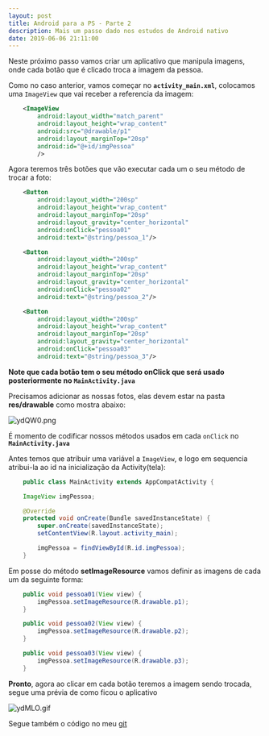```yaml
---
layout: post
title: Android para a PS - Parte 2
description: Mais um passo dado nos estudos de Android nativo
date: 2019-06-06 21:11:00
---
```


Neste próximo passo vamos criar um aplicativo que manipula imagens, onde cada botão que é clicado troca a imagem da pessoa.

Como no caso anterior, vamos começar no **`activity_main.xml`**, colocamos uma `ImageView` que vai receber a referencia da imagem:

``` xml
    <ImageView
        android:layout_width="match_parent"
        android:layout_height="wrap_content"
        android:src="@drawable/p1"
        android:layout_marginTop="20sp"
        android:id="@+id/imgPessoa"
        />
```

Agora teremos três botões que vão executar cada um o seu método de trocar a foto:

``` xml
    <Button
        android:layout_width="200sp"
        android:layout_height="wrap_content"
        android:layout_marginTop="20sp"
        android:layout_gravity="center_horizontal"
        android:onClick="pessoa01"
        android:text="@string/pessoa_1"/>

    <Button
        android:layout_width="200sp"
        android:layout_height="wrap_content"
        android:layout_marginTop="20sp"
        android:layout_gravity="center_horizontal"
        android:onClick="pessoa02"
        android:text="@string/pessoa_2"/>

    <Button
        android:layout_width="200sp"
        android:layout_height="wrap_content"
        android:layout_marginTop="20sp"
        android:layout_gravity="center_horizontal"
        android:onClick="pessoa03"
        android:text="@string/pessoa_3"/>
```

**Note que cada botão tem o seu método onClick que será usado posteriormente no `MainActivity.java`**

Precisamos adicionar as nossas fotos, elas devem estar na pasta **res/drawable** como mostra abaixo:

![ydQW0.png](https://a.imge.to/2019/06/07/ydQW0.png)

É momento de codificar nossos métodos usados em cada `onClick` no **`MainActivity.java`**

Antes temos que atribuir uma variável a `ImageView`, e logo em sequencia atribui-la ao id na inicialização da Activity(tela):

``` java
    public class MainActivity extends AppCompatActivity {

    ImageView imgPessoa;

    @Override
    protected void onCreate(Bundle savedInstanceState) {
        super.onCreate(savedInstanceState);
        setContentView(R.layout.activity_main);

        imgPessoa = findViewById(R.id.imgPessoa);
    }
```

Em posse do método **setImageResource** vamos definir as imagens de cada um da seguinte forma:

``` java
    public void pessoa01(View view) {
        imgPessoa.setImageResource(R.drawable.p1);
    }

    public void pessoa02(View view) {
        imgPessoa.setImageResource(R.drawable.p2);
    }

    public void pessoa03(View view) {
        imgPessoa.setImageResource(R.drawable.p3);
    }
```

**Pronto**, agora ao clicar em cada botão teremos a imagem sendo trocada, segue uma prévia de como ficou o aplicativo

![ydMLO.gif](https://a.imge.to/2019/06/07/ydMLO.gif)

Segue também o código no meu [git](https://github.com/yuribreion1/Desafio2)
